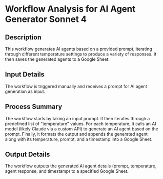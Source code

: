 # Workflow Analysis for AI Agent Generator Sonnet 4

## Description
This workflow generates AI agents based on a provided prompt, iterating through different temperature settings to produce a variety of responses. It then saves the generated agents to a Google Sheet.

## Input Details
The workflow is triggered manually and receives a prompt for AI agent generation as input.

## Process Summary
The workflow starts by taking an input prompt. It then iterates through a predefined list of "temperature" values. For each temperature, it calls an AI model (likely Claude via a custom API) to generate an AI agent based on the prompt. Finally, it formats the output and appends the generated agent along with its temperature, prompt, and a timestamp into a Google Sheet.

## Output Details
The workflow outputs the generated AI agent details (prompt, temperature, agent response, and timestamp) to a specified Google Sheet.
